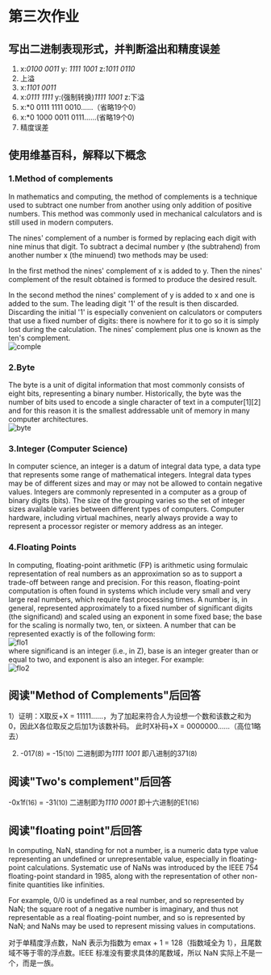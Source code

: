 # 第三次作业

## 写出二进制表现形式，并判断溢出和精度误差

1. x:*0100 0011*  y: *1111 1001* z:*1011 0110*
2. 上溢
3. x:*1101 0011*
4. x:*0111 1111* y:(强制转换)*1111 1001* z:下溢
5. x:*0 0111 1111 0010……（省略19个0）
6. x:*0 1000 0011 0111……(省略19个0)
7. 精度误差

## 使用维基百科，解释以下概念

### 1.Method of complements

In mathematics and computing, the method of complements is a technique used to subtract one number from another using only addition of positive numbers. This method was commonly used in mechanical calculators and is still used in modern computers.

The nines' complement of a number is formed by replacing each digit with nine minus that digit. To subtract a decimal number y (the subtrahend) from another number x (the minuend) two methods may be used:

In the first method the nines' complement of x is added to y. Then the nines' complement of the result obtained is formed to produce the desired result.

In the second method the nines' complement of y is added to x and one is added to the sum. The leading digit '1' of the result is then discarded. Discarding the initial '1' is especially convenient on calculators or computers that use a fixed number of digits: there is nowhere for it to go so it is simply lost during the calculation. The nines' complement plus one is known as the ten's complement.   
![comple](https://upload.wikimedia.org/wikipedia/commons/thumb/2/26/Complement_numbering_gnangarra.JPG/330px-Complement_numbering_gnangarra.JPG)

### 2.Byte

The byte is a unit of digital information that most commonly consists of eight bits, representing a binary number. Historically, the byte was the number of bits used to encode a single character of text in a computer[1][2] and for this reason it is the smallest addressable unit of memory in many computer architectures.   
![byte](https://upload.wikimedia.org/wikipedia/commons/thumb/4/4f/Binaryvdecimal.svg/413px-Binaryvdecimal.svg.png)

### 3.Integer (Computer Science)

In computer science, an integer is a datum of integral data type, a data type that represents some range of mathematical integers. Integral data types may be of different sizes and may or may not be allowed to contain negative values. Integers are commonly represented in a computer as a group of binary digits (bits). The size of the grouping varies so the set of integer sizes available varies between different types of computers. Computer hardware, including virtual machines, nearly always provide a way to represent a processor register or memory address as an integer.   


### 4.Floating Points

In computing, floating-point arithmetic (FP) is arithmetic using formulaic representation of real numbers as an approximation so as to support a trade-off between range and precision. For this reason, floating-point computation is often found in systems which include very small and very large real numbers, which require fast processing times. A number is, in general, represented approximately to a fixed number of significant digits (the significand) and scaled using an exponent in some fixed base; the base for the scaling is normally two, ten, or sixteen. A number that can be represented exactly is of the following form:   
![flo1](https://wikimedia.org/api/rest_v1/media/math/render/svg/1d3df0e2c38ef77dd2cd42114520079bd76b6670)  
where significand is an integer (i.e., in Z), base is an integer greater than or equal to two, and exponent is also an integer. For example:   
![flo2](https://wikimedia.org/api/rest_v1/media/math/render/svg/ae814346939ac31086e1d0286c41d98e6b053102)

## 阅读"Method of Complements"后回答

1）证明：X取反+X = 11111……，为了加起来符合人为设想一个数和该数之和为0，因此X各位取反之后加1为该数补码。 此时X补码+X = 0000000……（高位1略去）

2) -017<font size = "2">(8)</font> = -15<font size = "2">(10)</font> 二进制即为*1111 1001* 即八进制的371<font size = "2">(8)</font>

## 阅读"Two's complement"后回答
-0x1f<font size = "2">(16)</font> = -31<font size = "2">(10)</font> 二进制即为*1110 0001* 即十六进制的E1<font size = "2">(16)</font>

## 阅读"floating point"后回答

In computing, NaN, standing for not a number, is a numeric data type value representing an undefined or unrepresentable value, especially in floating-point calculations. Systematic use of NaNs was introduced by the IEEE 754 floating-point standard in 1985, along with the representation of other non-finite quantities like infinities.

For example, 0/0 is undefined as a real number, and so represented by NaN; the square root of a negative number is imaginary, and thus not representable as a real floating-point number, and so is represented by NaN; and NaNs may be used to represent missing values in computations.

对于单精度浮点数，NaN 表示为指数为 emax + 1 = 128（指数域全为 1），且尾数域不等于零的浮点数。IEEE 标准没有要求具体的尾数域，所以 NaN 实际上不是一个，而是一族。






